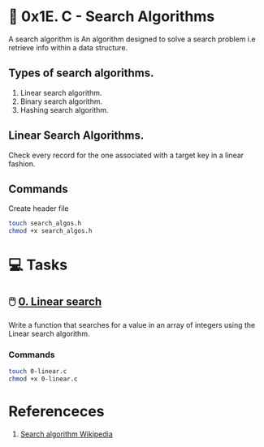 # :book: 0x1E. C - Search Algorithms
A search algorithm is An algorithm designed to solve a search problem i.e retrieve info within a data structure.

## Types of search algorithms.
1.	Linear search algorithm.
2.	Binary search algorithm.
3.	Hashing search algorithm.

## Linear Search Algorithms.
Check every record for the one associated with a target key in a linear fashion.


## Commands
Create header file
```bash
touch search_algos.h
chmod +x search_algos.h
```

# :computer: Tasks
## :computer_mouse: [0. Linear search ](0-linear.c)
Write a function that searches for a value in an array of integers using the Linear search algorithm.

### Commands
```bash
touch 0-linear.c
chmod +x 0-linear.c
```

# Referenceces
1. [Search algorithm Wikipedia](https://en.wikipedia.org/wiki/Search_algorithm)
